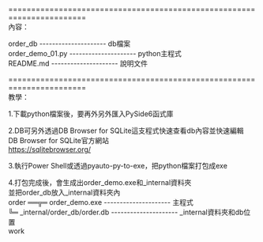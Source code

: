 =======================================================================  
內容：  

order_db         --------------------- db檔案  
order_demo_01.py --------------------- python主程式  
README.md        --------------------- 說明文件  


=======================================================================  
教學：  

1.下載python檔案後，要再外另外匯入PySide6函式庫  

2.DB可另外透過DB Browser for SQLite這支程式快速查看db內容並快速編輯  
  DB Browser for SQLite官方網站  
  https://sqlitebrowser.org/  

3.執行Power Shell或透過pyauto-py-to-exe，把python檔案打包成exe  

4.打包完成後，會生成出order_demo.exe和_internal資料夾  
  並把order_db放入_internal資料夾內  
  order ══╦═ order_demo.exe              --------------------- 主程式  
          ╚═ _internal/order_db/order.db --------------------- _internal資料夾和db位置  
w o r k  
 
